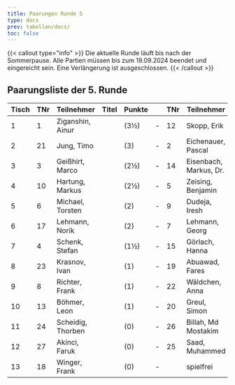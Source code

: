 ```yaml
---
title: Paarungen Runde 5
type: docs
prev: tabellen/docs/
toc: false
---
```


{{< callout type="info" >}}
Die aktuelle Runde läuft bis nach der Sommerpause. Alle Partien müssen bis zum 19.09.2024 beendet und eingereicht sein. Eine Verlängerung ist ausgeschlossen.
{{< /callout >}}


## Paarungsliste der 5. Runde


| Tisch | TNr | Teilnehmer             | Titel | Punkte |   | TNr | Teilnehmer            | Titel | Punkte | Ergebnis |
|-------|-----|------------------------|-------|--------|---|-----|-----------------------|-------|--------|----------|
| 1     | 1   | Ziganshin, Ainur        |       | (3½)   | - | 12  | Skopp, Erik           |       | (3)    | + - -    |
| 2     | 21  | Jung, Timo              |       | (3)    | - | 2   | Eichenauer, Pascal    |       | (3½)   | -        |
| 3     | 3   | Geißhirt, Marco         |       | (2½)   | - | 14  | Eisenbach, Markus, Dr.|       | (2½)   | -        |
| 4     | 10  | Hartung, Markus         |       | (2½)   | - | 5   | Zeising, Benjamin     |       | (2½)   | 0 - 1    |
| 5     | 6   | Michael, Torsten        |       | (2)    | - | 9   | Dudeja, Iresh         |       | (2)    | -        |
| 6     | 17  | Lehmann, Norik          |       | (2)    | - | 7   | Lehmann, Georg        |       | (2)    | -        |
| 7     | 4   | Schenk, Stefan          |       | (1½)   | - | 15  | Görlach, Hanna        |       | (2)    | 1 - 0    |
| 8     | 23  | Krasnov, Ivan           |       | (1)    | - | 19  | Abuawad, Fares        |       | (1)    | -        |
| 9     | 8   | Richter, Frank          |       | (1)    | - | 22  | Wäldchen, Anna        |       | (1)    | 1 - 0    |
| 10    | 13  | Böhmer, Leon            |       | (1)    | - | 20  | Greul, Simon          |       | (1)    | -        |
| 11    | 24  | Scheidig, Thorben       |       | (0)    | - | 26  | Billah, Md Mostakim   |       | (0)    | -        |
| 12    | 27  | Akinci, Faruk           |       | (0)    | - | 25  | Saad, Muhammed        |       | (0)    | -        |
| 13    | 18  | Winger, Frank           |       | (0)    | - |     | spielfrei             |       | (0)    | + - -    |